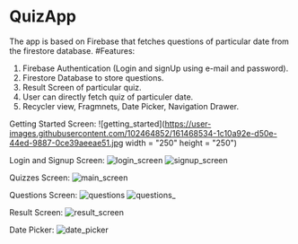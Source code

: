 # QuizApp
The app is based on Firebase that fetches questions of particular date from the firestore database.
#Features:
1. Firebase Authentication (Login and signUp using e-mail and password).
2. Firestore Database to store questions.
3. Result Screen of particular quiz. 
4. User can directly fetch quiz of particuler date.
5. Recycler view, Fragmnets, Date Picker, Navigation Drawer.

Getting Started Screen:
![getting_started](https://user-images.githubusercontent.com/102464852/161468534-1c10a92e-d50e-44ed-9887-0ce39aeeae51.jpg width = "250" height = "250")

Login and Signup Screen:
![login_screen](https://user-images.githubusercontent.com/102464852/161468643-4c71602e-39bc-4249-bfaf-8ad5dd812db3.jpg) ![signup_screen](https://user-images.githubusercontent.com/102464852/161468652-e62f9f39-d127-4be8-ac18-a9d232939c32.jpg)

Quizzes Screen:
![main_screen](https://user-images.githubusercontent.com/102464852/161468697-ee6769e8-8145-468c-8934-8f87077c24b6.jpg)

Questions Screen:
![questions](https://user-images.githubusercontent.com/102464852/161468715-3e177f8e-b537-41a9-95a7-6dc794d07928.jpg)
![questions_](https://user-images.githubusercontent.com/102464852/161468719-c445c0b0-109a-421a-9967-ba5cdd5f3048.jpg)

Result Screen: 
![result_screen](https://user-images.githubusercontent.com/102464852/161468731-5fcd3069-85c2-464f-aa67-79a2c1db1744.jpg)

Date Picker:
![date_picker](https://user-images.githubusercontent.com/102464852/161468738-d68e29b2-aab5-4bb5-8622-2049d6ec4195.jpg) 
